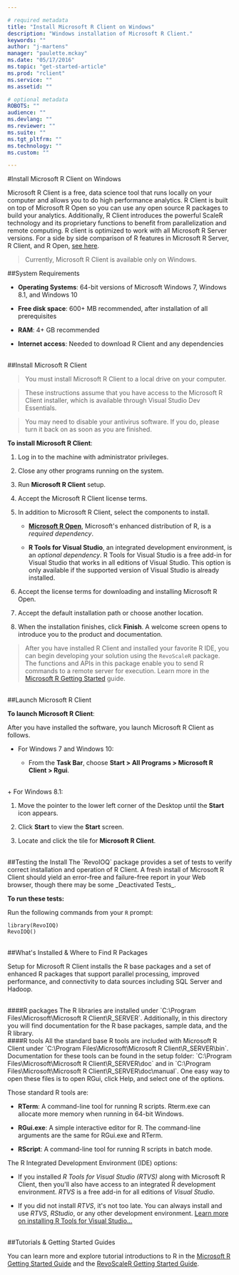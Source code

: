 ```yaml
---

# required metadata
title: "Install Microsoft R Client on Windows"
description: "Windows installation of Microsoft R Client."
keywords: ""
author: "j-martens"
manager: "paulette.mckay"
ms.date: "05/17/2016"
ms.topic: "get-started-article"
ms.prod: "rclient"
ms.service: ""
ms.assetid: ""

# optional metadata
ROBOTS: ""
audience: ""
ms.devlang: ""
ms.reviewer: ""
ms.suite: ""
ms.tgt_pltfrm: ""
ms.technology: ""
ms.custom: ""

---
```


#Install Microsoft R Client on Windows

Microsoft R Client is a free, data science tool that runs locally on your computer and allows you to do high performance analytics.  R Client is built on top of Microsoft R Open so you can use any open source R packages to build your analytics. Additionally, R Client introduces the powerful ScaleR technology and its proprietary functions to benefit from parallelization and remote computing. R client is optimized to work with all Microsoft R Server versions. For a side by side comparison of R features in Microsoft R Server, R Client, and R Open, [see here](index.md#compare-prods).

>Currently, Microsoft R Client is available only on Windows.

##System Requirements

+ **Operating Systems**:   64-bit versions of Microsoft Windows 7, Windows 8.1, and Windows 10

+ **Free disk space**: 600+ MB recommended, after installation of all prerequisites       

+ **RAM**: 4+ GB recommended

+ **Internet access**:  Needed to download R Client and any dependencies     

<br>
##Install Microsoft R Client

>You must install Microsoft R Client to a local drive on your computer. 

>These instructions assume that you have access to the Microsoft R Client installer, which is available through Visual Studio Dev Essentials.

>You may need to disable your antivirus software. If you do, please turn it back on as soon as you are finished.

**To install Microsoft R Client**:

1. Log in to the machine with administrator privileges.

1. Close any other programs running on the system. 

1. Run **Microsoft R Client** setup.

1. Accept the Microsoft R Client license terms.

1. In addition to Microsoft R Client, select the components to install. 
   + [**Microsoft R Open**](index.md#mro), Microsoft's enhanced distribution of R, is a _required dependency_. 
   
   + **R Tools for Visual Studio**, an integrated development environment, is an _optional dependency_. R Tools for Visual Studio is a free add-in for Visual Studio that works in all editions of Visual Studio. This option is only available if the supported version of Visual Studio is already installed.

1. Accept the license terms for downloading and installing Microsoft R Open.

1. Accept the default installation path or choose another location.

1. When the installation finishes, click **Finish**.  A welcome screen opens to introduce you to the product and documentation.

>After you have installed R Client and installed your favorite R IDE, you can begin developing your solution using the `RevoScaleR` package. The functions and APIs in this package enable you to send R commands to a remote server for execution. Learn more in the [Microsoft R Getting Started](microsoft-r-getting-started.md) guide.


<br>
##Launch Microsoft R Client

**To launch Microsoft R Client**:

After you have installed the software, you launch Microsoft R Client as follows.

+ For Windows 7 and Windows 10:

  + From the **Task Bar**, choose **Start > All Programs > Microsoft R Client > Rgui**.

<br>
+ For Windows 8.1:

  1. Move the pointer to the lower left corner of the Desktop until the **Start** icon appears.
  
  1. Click **Start** to view the **Start** screen.

  1. Locate and click the tile for **Microsoft R Client**.

<br>
##Testing the Install
The `RevoIOQ` package provides a set of tests to verify correct installation and operation of R Client. A fresh install of Microsoft R Client should yield an error-free and failure-free report in your Web browser, though there may be some _Deactivated Tests_.

**To run these tests:**

Run the following commands from your `R` prompt:

	library(RevoIOQ)
	RevoIOQ()

<br>
##What's Installed & Where to Find R Packages

Setup for Microsoft R Client installs the R base packages and a set of enhanced R packages that support parallel processing, improved performance, and connectivity to data sources including SQL Server and Hadoop.

<br>
####R packages
The R libraries are installed under `C:\Program Files\Microsoft\Microsoft R Client\R_SERVER`. Additionally, in this directory you will find documentation for the R base packages, sample data, and the R library.

<br>
####R tools
All the standard base R tools are included with Microsoft R Client under `C:\Program Files\Microsoft\Microsoft R Client\R_SERVER\bin`. Documentation for these tools can be found in the setup folder: `C:\Program Files\Microsoft\Microsoft R Client\R_SERVER\doc` and in `C:\Program Files\Microsoft\Microsoft R Client\R_SERVER\doc\manual`. One easy way to open these files is to open RGui, click Help, and select one of the options. 

Those standard R tools are:

+ **RTerm**: A command-line tool for running R scripts. Rterm.exe can allocate more memory when running in 64-bit Windows.

+ **RGui.exe**: A simple interactive editor for R. The command-line arguments are the same for RGui.exe and RTerm.

+ **RScript**: A command-line tool for running R scripts in batch mode.

The R Integrated Development Environment (IDE) options:

+ If you installed _R Tools for Visual Studio (RTVS)_ along with Microsoft R Client, then you'll also have access to an integrated R development environment. _RTVS_ is a free add-in for all editions of _Visual Studio_.

+ If you did not install _RTVS_, it's not too late. You can always install and use _RTVS_, _RStudio_, or any other development environment. [Learn more on installing R Tools for Visual Studio...](https://msdn.microsoft.com/en-us/library/mt721271.aspx#Anchor_1)

<br>
##Tutorials & Getting Started Guides

You can learn more and explore tutorial introductions to R in the [Microsoft R Getting Started Guide](microsoft-r-getting-started.md) and the [RevoScaleR Getting Started Guide](scaler-getting-started.md).